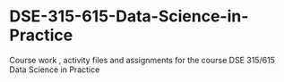# DSE-315-615-Data-Science-in-Practice
Course work , activity files and assignments for the course DSE 315/615 Data Science in Practice
